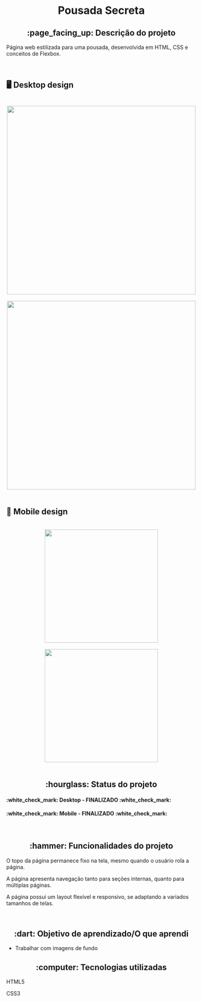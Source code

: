 <h1 align="center">Pousada Secreta</h1>
<h2 align="center">:page_facing_up: Descrição do projeto</h2>
<p>Página web estilizada para uma pousada, desenvolvida em HTML, CSS e conceitos de  Flexbox.</p>
<br>

## :desktop_computer: Desktop design
<br>
<div align="center">
<img src="https://github.com/gleicekelly13/Clinica-Medica-Life/assets/80974593/a107fcf7-690c-403f-94c6-ce950c179fc1.png" width="500"/>
</div>
<br>

<div align="center">
<img src="https://github.com/gleicekelly13/Pousada-Secreta/assets/80974593/d6fd3c34-0fe9-4b73-a60d-89201c7f27cb.png" width="500"/>
</div>
<br>

## :iphone: Mobile design
<br>
<div align="center">
<img src="https://github.com/gleicekelly13/Pousada-Secreta/assets/80974593/c2b32296-fd15-4d61-874b-fe02e47e4e10.png" width="300"/>
</div>
<br>

<div align="center">
<img src="https://github.com/gleicekelly13/Pousada-Secreta/assets/80974593/66a75e4e-5fa3-413e-a468-5867f0287f0b.png" width="300"/>
</div>
<br>

<h2 align="center">:hourglass: Status do projeto </h2>
<h4>:white_check_mark: Desktop - FINALIZADO :white_check_mark: </h4>
<h4>:white_check_mark: Mobile - FINALIZADO :white_check_mark: </h4>
<br>

<h2 align="center">:hammer: Funcionalidades do projeto </h2>
<p>O topo da página permanece fixo na tela, mesmo quando o usuário rola a página.</p>
<p>A página apresenta navegação tanto para seções internas, quanto para múltiplas páginas.</p>
<p>A página possui um layout flexível e responsivo, se adaptando a variados tamanhos de telas.</p>
<br>

<h2 align="center"> :dart: Objetivo de aprendizado/O que aprendi </h2>
<ul>
  <li>Trabalhar com imagens de fundo</li>
</ul>

<h2 align="center"> :computer: Tecnologias utilizadas </h2>
<p>HTML5</p>
<p>CSS3</p>
<br>
